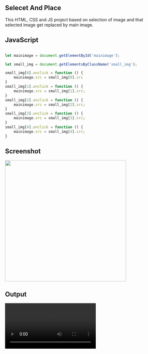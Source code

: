 ## Selecet And Place

This HTML, CSS and JS project based on selection of image and that selected image get replaced by main image.

## JavaScript

```JavaScript

let mainimage = document.getElementById('mainimage');

let small_img = document.getElementsByClassName('small_img');

small_img[0].onclick = function () {
    mainimage.src = small_img[0].src
}
small_img[1].onclick = function () {
    mainimage.src = small_img[1].src;
}
small_img[2].onclick = function () {
    mainimage.src = small_img[2].src;
}
small_img[3].onclick = function () {
    mainimage.src = small_img[3].src;
}
small_img[4].onclick = function () {
    mainimage.src = small_img[4].src;
}

```
## Screenshot
<img src="https://github.com/adityamishras/Select-Placed/assets/136791974/07ad46f8-8de7-457f-95fd-97774fb29414" width="400px"/>


## Output
<video src="https://github.com/adityamishras/Select-Placed/assets/136791974/d0d149fa-d383-4fd9-875a-91832765e04f
" controls autoplay></video>


